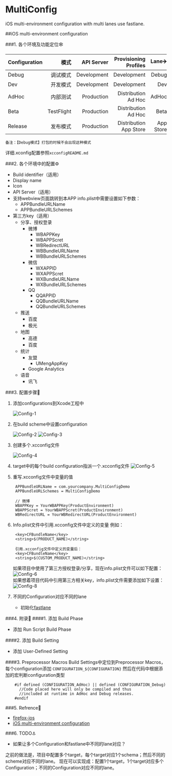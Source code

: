 # MultiConfig
iOS multi-environment configuration with multi lanes use fastlane.

##iOS multi-environment configuration

###1. 各个环境及功能定位🕸

|Configuration|模式|API Server|Provisioning Profiles|Lane✈️|
|:-------- | -------:| -------:| -------:| -------:|
|Debug|调试模式|Development|Development|Debug|
| Dev |开发模式|Development|Development| Dev |
| AdHoc |内部测试| Production | Distribution Ad Hoc | AdHoc |
| Beta |TestFlight| Production |Distribution Ad Hoc| Beta |
| Release |发布模式| Production | Distribution App Store |App Store|

`备注：【Debug模式】打包的时候不会出现这种模式`

详细.xconfig配置参照`xcconfigREADME.md`

###2. 各个环境中的配置⚙
* Build identifier（适用）
* Display name
* Icon
* API Server（适用）
* 支持webview页面跳转到本APP
	info.plist中需要设置如下参数：
	* APPBundleURLName 
	* APPBundleURLSchemes
* 第三方key（适用）
	* 分享、授权登录 
		* 微博
			* WBAPPKey
			* WBAPPScret
			* WBRedirectURL 
			* WBBundleURLName
			* WBBundleURLSchemes
		* 微信
			* WXAPPID
			* WXAPPScret 
			* WXBundleURLName
			* WXBundleURLSchemes
		* QQ
			* QQAPPID 
			* QQBundleURLName
			* QQBundleURLSchemes 
	* 推送 
		* 百度
		* 极光
	* 地图
		* 高德
		* 百度
	* 统计
		* 友盟
			* UMengAppKey 
		* Google Analytics
	* 语音
		* 讯飞 

###3. 配置步骤🐎
1. 添加configurations到Xcode工程中

	![Config-1](/Users/PURPLEPENG/Documents/Effective/Config-1.png)
2. 在build scheme中设置configuration
	
	![Config-2](/Users/PURPLEPENG/Documents/Effective/Config-2.png)
	![Config-3](/Users/PURPLEPENG/Documents/Effective/Config-3.png)
3. 创建多个.xcconfig文件

	![Config-4](/Users/PURPLEPENG/Documents/Effective/Config-4.png)
4. target中的每个build configuration指派一个.xcconfig文件
![Config-5](/Users/PURPLEPENG/Documents/Effective/Config-5.png)
5. 重写.xcconfig文件中变量的值
			
		APPBundleURLName = com.yourcompany.MultiConfigDemo
		APPBundleURLSchemes = MultiConfigDemo

		// 微博
		WBAPPKey = YourWBAPPKey(ProductEnvironment)
		WBAPPScret = YourWBAPPScret(ProductEnvironment)
		WBRedirectURL = YourWBRedirectURL(ProductEnvironment)
		
6. Info.plist文件中引用.xcconfig文件中定义的变量
	例如：
			
		<key>CFBundleName</key>
		<string>$(PRODUCT_NAME)</string>

		引用.xcconfig文件中定义的变量后：
		<key>CFBundleName</key>
		<string>$(CUSTOM_PRODUCT_NAME)</string> 

	如果项目中使用了第三方授权登录/分享，现在info.plist文件可以如下配置：
![Config-6](/Users/PURPLEPENG/Documents/Effective/Config-6.png)		
	如果想着项目代码中引用第三方相关key，info.plist文件需要添加如下设置：
![Config-8](/Users/PURPLEPENG/Documents/Effective/Config-8.png)		
7. 不同的Configuration对应不同的lane
	* 初始化[fastlane](https://github.com/fastlane/fastlane)
	
	
###4. 附录📖
####1. 添加 Build Phase
* 添加 Run Script Build Phase

####2. 添加 Build Setting
* 添加 User-Defined Setting

####3. Preprocessor Macros
Build Settings中定位到Preprocessor Macros，每个configuration添加
`CONFIGURATION_${CONFIGURATION}`
然后在代码中根据添加的宏判断configuration类型

		#if defined (CONFIGURATION_AdHoc) || defined (CONFIGURATION_Debug)
		  //Code placed here will only be compiled and thus
		  //included at runtime in AdHoc and Debug releases.
		#endif	


###5. Refrence🔗
* [firefox-ios](https://github.com/mozilla/firefox-ios)
* [iOS multi-environment configuration](http://appfoundry.be/blog/2014/07/04/Xcode-Env-Configuration/)

###6. TODO⚓️
* 如果让多个Configuration和fastlane中不同的lane对应？

之前的做法是，项目中配置多个target，每个target对应1个schema；然后不同的scheme对应不同的lane。
现在可以实现成：配置1个target，1个target对应多个Configuration；不同的Configuration对应不同的lane。

